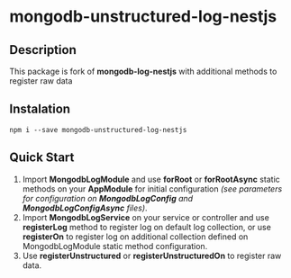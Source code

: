 # mongodb-unstructured-log-nestjs

## Description
This package is fork of <b>mongodb-log-nestjs</b> with additional methods to register raw data

## Instalation
```npm i --save mongodb-unstructured-log-nestjs```

## Quick Start

<ol>
  <li>Import <b>MongodbLogModule</b> and use <b>forRoot</b> or <b>forRootAsync</b> static methods on your <b>AppModule</b> for initial configuration <i>(see parameters for configuration on <b>MongodbLogConfig</b> and <b>MongodbLogConfigAsync</b> files)</i>. </li>
  <li>Import <b>MongodbLogService</b> on your service or controller and use <b>registerLog</b> method to register log on default log collection, or use <b>registerOn</b> to register log on additional collection defined on MongodbLogModule static method configuration.</li>
  <li>Use <b>registerUnstructured</b> or <b>registerUnstructuredOn</b> to register raw data.</li>
</ol>